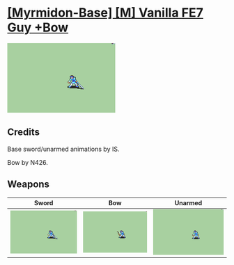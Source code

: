 # [\[Myrmidon-Base\] \[M\] Vanilla FE7 Guy +Bow](./)
 

<img src="./1.%20Sword/Sword_000.png" alt="[Myrmidon-Base] [M] Vanilla FE7 Guy +Bow standing" />

## Credits

Base sword/unarmed animations by IS.

Bow by N426.

## Weapons
 

|Sword |Bow |Unarmed |
|  :---: | :---: | :---: |
| <img alt="Sword animation" src="./1.%20Sword/Sword.gif" /> | <img alt="Bow animation" src="./5.%20Bow/Bow.gif" /> | <img alt="Unarmed animation" src="./8.%20Unarmed/Unarmed.gif" /> |
